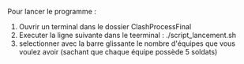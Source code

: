 Pour lancer le programme :
1. Ouvrir un terminal dans le dossier ClashProcessFinal
2. Executer la ligne suivante dans le teerminal : ./script_lancement.sh
3. selectionner avec la barre glissante le nombre d'équipes que vous voulez avoir (sachant que chaque équipe possède 5 soldats)

